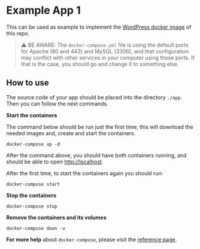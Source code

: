 # Example App 1

This can be used as example to implement the [WordPress docker image](https://hub.docker.com/r/jrobinsonc/wordpress/) of this repo.

> ⚠️ BE AWARE: The `docker-compose.yml` file is using the default ports for Apache (80 and 443) and MySQL (3306), and that configuration may conflict with other services in your computer using those ports. If that is the case, you should go and change it to something else.

## How to use

The source code of your app should be placed into the directory `./app`. Then you can follow the next commands.

**Start the containers**  

The command below should be run just the first time; this will download the needed images and, create and start the containers.

```shell
docker-compose up -d
```

After the command above, you should have both containers running, and should be able to open <http://localhost>.

After the first time, to start the containers again you should run:

```shell
docker-compose start
```

**Stop the containers**

```shell
docker-compose stop
```

**Remove the containers and its volumes**

```shell
docker-compose down -v
```

**For more help** about `docker-compose`, please visit the [reference page](https://docs.docker.com/compose/reference/overview/).